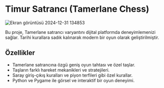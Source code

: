# Timur Satrancı (Tamerlane Chess)

![Ekran görüntüsü 2024-12-31 134853](https://github.com/user-attachments/assets/59075c7e-6b95-4c4b-963d-a7d47e3a2647)


Bu proje, Tamerlane satrancı varyantını dijital platformda deneyimlemenizi sağlar. Tarihi kurallara sadık kalınarak modern bir oyun olarak geliştirilmiştir.

## Özellikler
- Tamerlane satrancına özgü geniş oyun tahtası ve özel taşlar.
- Taşların farklı hareket mekanikleri ve stratejileri.
- Saray giriş-çıkış kuralları ve piyon terfileri gibi özel kurallar.
- Python ve Pygame ile görsel ve interaktif bir oyun deneyimi.
